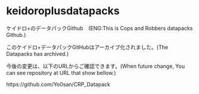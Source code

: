 # keidoroplusdatapacks
<p>ケイドロ+のデータパックGithub　(ENG:This is Cops and Robbers datapacks Github.)</p>
このケイドロ+データパックGitHubはアーカイブ化されました。(The Datapacks has archived.)
<p>今後の変更は、以下のURLからご確認できます。(When future change, You can see repository at URL that show bellow.)</p>
https://github.com/Yo0san/CRP_Datapack
